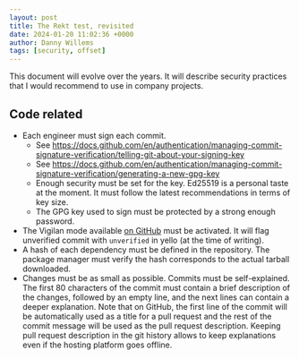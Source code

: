 ```yaml
---
layout: post
title: The Rekt test, revisited
date: 2024-01-20 11:02:36 +0000
author: Danny Willems
tags: [security, offset]
---
```


This document will evolve over the years.
It will describe security practices that I would recommend to use in company
projects.


## Code related

- Each engineer must sign each commit.
  - See https://docs.github.com/en/authentication/managing-commit-signature-verification/telling-git-about-your-signing-key
  - See https://docs.github.com/en/authentication/managing-commit-signature-verification/generating-a-new-gpg-key
  - Enough security must be set for the key. Ed25519 is a personal taste at the
    moment. It must follow the latest recommendations in terms of key size.
  - The GPG key used to sign must be protected by a strong enough password.
- The Vigilan mode available [on GitHub](https://github.com/settings/keys) must
  be activated. It will flag unverified commit with `unverified` in yello (at the time of writing).
- A hash of each dependency must be defined in the repository. The package
  manager must verify the hash corresponds to the actual tarball downloaded.
- Changes must be as small as possible. Commits must be self-explained. The
  first 80 characters of the commit must contain a brief description of the
  changes, followed by an empty line, and the next lines can contain a deeper
  explanation. Note that on GitHub, the first line of the commit will be
  automatically used as a title for a pull request and the rest of the commit
  message will be used as the pull request description.
  Keeping pull request description in the git history allows to keep
  explanations even if the hosting platform goes offline.
